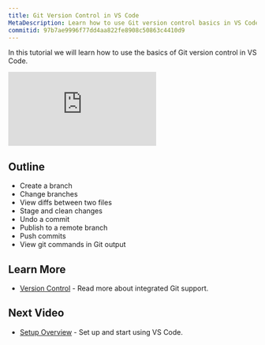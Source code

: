 ```yaml
---
title: Git Version Control in VS Code
MetaDescription: Learn how to use Git version control basics in VS Code.
commitid: 97b7ae9996f77dd4aa822fe8908c50863c4410d9
---
```


In this tutorial we will learn how to use the basics of Git version control in VS Code.

<iframe src="https://www.youtube.com/embed/AKNYgP0yEOY?rel=0&amp;disablekb=0&amp;modestbranding=1&amp;showinfo=0" frameborder="0" allowfullscreen></iframe>

## Outline

* Create a branch
* Change branches
* View diffs between two files
* Stage and clean changes
* Undo a commit
* Publish to a remote branch
* Push commits
* View git commands in Git output

## Learn More

* [Version Control](/docs/userguide/versioncontrol.md) - Read more about integrated Git support.

## Next Video

* [Setup Overview](/docs/setup/setup-overview.md) - Set up and start using VS Code.
